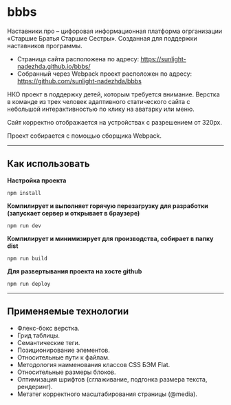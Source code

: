 # bbbs

Наставники.про – цифоровая информационная платформа огрганизации «Старшие Братья Старшие Сестры». Созданная для поддержки наставников программы.

* Страница сайта расположена по адресу: https://sunlight-nadezhda.github.io/bbbs/
* Собранный через Webpack проект расположен по адресу: https://github.com/sunlight-nadezhda/bbbs

НКО проект в поддержку детей, которым требуется внимание. Верстка в команде из трех человек адаптивного статического сайта с небольшой интерактивностью по клику на аватарку или меню.

Сайт корректно отображается на устройствах с разрешением от 320px.

Проект собирается с помощью сборщика Webpack.
___
## Как использовать

**Настройка проекта**
```
npm install
```

**Компилирует и выполняет горячую перезагрузку для разработки (запускает сервер и открывает в браузере)**
```
npm run dev
```

**Компилирует и минимизирует для производства, собирает в папку dist**
```
npm run build
```

**Для развертывания проекта на хосте github**
```
npm run deploy
```
___

## Применяемые технологии
* Флекс-бокс верстка.
* Грид таблицы.
* Семантические теги.
* Позиционирование элементов.
* Относительные пути к файлам.
* Методология наименования классов CSS БЭМ Flat.
* Относительные размеры блоков.
* Оптимизация шрифтов (сглаживание, подгонка размера текста, рендеринг).
* Метатег корректного масштабирования страницы (@media).
